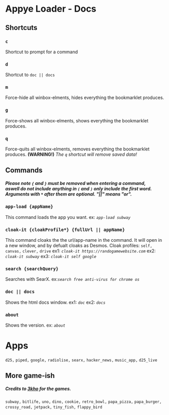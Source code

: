 # Appye Loader - Docs
## Shortcuts
### `c`
Shortcut to prompt for a command
### `d`
Shortcut to `doc || docs`
### `m`
Force-hide all winbox-elments, hides everything the bookmarklet produces.
### `g`
Force-shows all winbox-elments, shows everything the bookmarklet produces.
### `q`
Force-quits all winbox-elments, removes everything the bookmarklet produces.
**(WARNING!)** *The `q` shortcut will remove saved data!*
## Commands

##### Please note `{` and `}` must be removed when entering a command, <br /> aswell do not include anything in `(` and `)` only include the first word. Arguments with *`*`* after them are optional. "||" means "or".
### `app-load {appName}`
This command loads the app you want. ex: *`app-load subway`*
### `cloak-it {cloakProfile*} {fullUrl || appName}`
This command cloaks the the url/app-name in the command. It will open in a new window, and by defualt cloaks as Desmos.
Cloak profiles: `self,` `canvas,` `clever,` `drive`
ex1: *`cloak-it https://randogamewebsite.com`* ex2: *`cloak-it subway`* ex3: *`cloak-it self google`* 
### `search {searchQuery}`
Searches with SearX.
ex:*`search free anti-virus for chrome os`* 
### `doc || docs`
Shows the html docs window. ex1: *`doc`* ex2: *`docs`*
### `about`
Shows the version. ex: *`about`*
# Apps
`d25,`
`piped,`
`google,`
`radiolise,`
`searx,`
`hacker_news,`
`music_app,`
`d25_live`
## More game-ish
##### Credits to [3kho](https://github.com/3kho) for the games.
`subway,`
`bitlife,`
`uno,`
`dino,`
`cookie,`
`retro_bowl,`
`papa_pizza,`
`papa_burger,`
`crossy_road,`
`jetpack,`
`tiny_fish,`
`flappy_bird`
